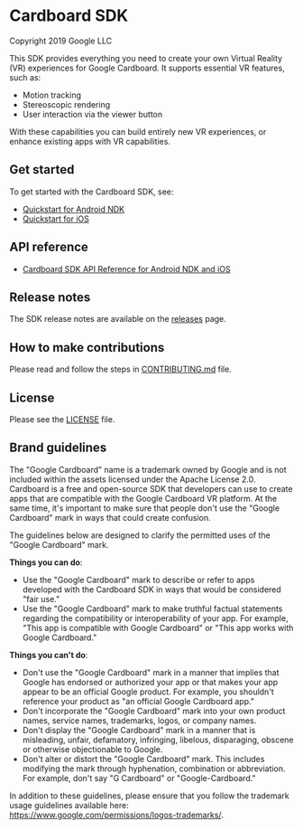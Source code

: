 Cardboard SDK
=============
Copyright 2019 Google LLC

This SDK provides everything you need to create your own Virtual Reality (VR)
experiences for Google Cardboard. It supports essential VR features, such as:

 * Motion tracking
 * Stereoscopic rendering
 * User interaction via the viewer button

With these capabilities you can build entirely new VR experiences, or enhance
existing apps with VR capabilities.


## Get started

To get started with the Cardboard SDK, see:

* [Quickstart for Android NDK](//developers.google.com/cardboard/develop/c/quickstart)
* [Quickstart for iOS](//developers.google.com/cardboard/develop/ios/quickstart)


## API reference

* [Cardboard SDK API Reference for Android NDK and iOS](//developers.google.com/cardboard/reference/c)

## Release notes

The SDK release notes are available on the
[releases](//github.com/googlevr/cardboard/releases) page.


## How to make contributions

Please read and follow the steps in [CONTRIBUTING.md](/CONTRIBUTING.md) file.


## License

Please see the [LICENSE](/LICENSE) file.


## Brand guidelines

The "Google Cardboard" name is a trademark owned by Google and is not included
within the assets licensed under the Apache License 2.0. Cardboard is a free
and open-source SDK that developers can use to create apps that are compatible
with the Google Cardboard VR platform. At the same time, it's important to make
sure that people don't use the "Google Cardboard" mark in ways that could
create confusion.

The guidelines below are designed to clarify the permitted uses of the "Google
Cardboard" mark.

**Things you can do**:

* Use the "Google Cardboard" mark to describe or refer to apps developed with
  the Cardboard SDK in ways that would be considered "fair use."
* Use the "Google Cardboard" mark to make truthful factual statements regarding
  the compatibility or interoperability of your app. For example, "This app is
  compatible with Google Cardboard" or "This app works with Google Cardboard."

**Things you can't do**:

* Don't use the "Google Cardboard" mark in a manner that implies that Google has
  endorsed or authorized your app or that makes your app appear to be an
  official Google product. For example, you shouldn't reference your product as
  "an official Google Cardboard app."
* Don't incorporate the "Google Cardboard" mark into your own product names,
  service names, trademarks, logos, or company names.
* Don't display the "Google Cardboard" mark in a manner that is misleading,
  unfair, defamatory, infringing, libelous, disparaging, obscene or otherwise
  objectionable to Google.
* Don't alter or distort the "Google Cardboard" mark. This includes modifying
  the mark through hyphenation, combination or abbreviation. For example, don't
  say "G Cardboard" or "Google-Cardboard."

In addition to these guidelines, please ensure that you follow the trademark
usage guidelines available here:
https://www.google.com/permissions/logos-trademarks/.
